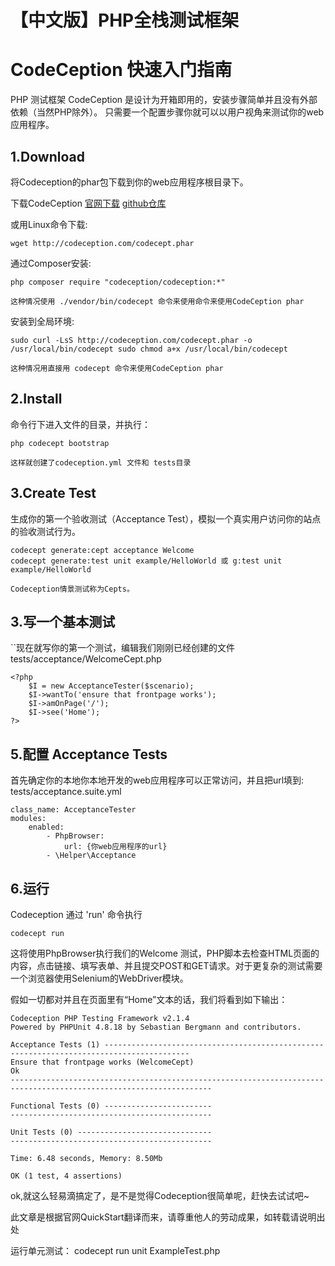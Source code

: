 【中文版】PHP全栈测试框架 
===============================
 CodeCeption 快速入门指南
===============================
PHP 测试框架 CodeCeption 是设计为开箱即用的，安装步骤简单并且没有外部依赖（当然PHP除外）。
只需要一个配置步骤你就可以以用户视角来测试你的web应用程序。

1.Download
-------------------
将Codeception的phar包下载到你的web应用程序根目录下。

下载CodeCeption [官网下载](http://codeception.com/codecept.phar) [github仓库](https://github.com/Codeception/Codeception)

或用Linux命令下载:
```
wget http://codeception.com/codecept.phar
```
通过Composer安装:
```
php composer require "codeception/codeception:*"
```
`这种情况使用 ./vendor/bin/codecept 命令来使用命令来使用CodeCeption phar`

安装到全局环境:
```
sudo curl -LsS http://codeception.com/codecept.phar -o /usr/local/bin/codecept sudo chmod a+x /usr/local/bin/codecept
```
`这种情况用直接用 codecept 命令来使用CodeCeption phar`

2.Install
-------------------
命令行下进入文件的目录，并执行：
```
php codecept bootstrap
```
`这样就创建了codeception.yml 文件和 tests目录`

3.Create Test
-------------------
生成你的第一个验收测试（Acceptance Test），模拟一个真实用户访问你的站点的验收测试行为。
```
codecept generate:cept acceptance Welcome
codecept generate:test unit example/HelloWorld 或 g:test unit example/HelloWorld

```
`Codeception情景测试称为Cepts。`

3.写一个基本测试
-------------------
``现在就写你的第一个测试，编辑我们刚刚已经创建的文件 tests/acceptance/WelcomeCept.php
```
<?php
    $I = new AcceptanceTester($scenario);
    $I->wantTo('ensure that frontpage works');
    $I->amOnPage('/'); 
    $I->see('Home');
?>
```
5.配置 Acceptance Tests
-------------------
首先确定你的本地你本地开发的web应用程序可以正常访问，并且把url填到: tests/acceptance.suite.yml
```
class_name: AcceptanceTester
modules:
    enabled:
        - PhpBrowser:
            url: {你web应用程序的url}
        - \Helper\Acceptance
```
6.运行
-------------------
Codeception 通过 'run' 命令执行
```
codecept run
```
这将使用PhpBrowser执行我们的Welcome 测试，PHP脚本去检查HTML页面的内容，点击链接、填写表单、并且提交POST和GET请求。对于更复杂的测试需要一个浏览器使用Selenium的WebDriver模块。

假如一切都对并且在页面里有“Home”文本的话，我们将看到如下输出：
```
Codeception PHP Testing Framework v2.1.4
Powered by PHPUnit 4.8.18 by Sebastian Bergmann and contributors.

Acceptance Tests (1) -----------------------------------------------------------------------------------------
Ensure that frontpage works (WelcomeCept)                                                                     Ok
-------------------------------------------------------------------------------------------------------------------

Functional Tests (0) ------------------------
---------------------------------------------

Unit Tests (0) ------------------------------
---------------------------------------------

Time: 6.48 seconds, Memory: 8.50Mb

OK (1 test, 4 assertions)
```

ok,就这么轻易滴搞定了，是不是觉得Codeception很简单呢，赶快去试试吧~

此文章是根据官网QuickStart翻译而来，请尊重他人的劳动成果，如转载请说明出处



运行单元测试：
codecept run unit ExampleTest.php
